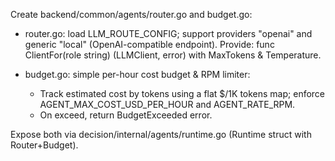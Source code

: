Create backend/common/agents/router.go and budget.go:

- router.go: load LLM_ROUTE_CONFIG; support providers "openai" and generic "local" (OpenAI-compatible endpoint).
  Provide: func ClientFor(role string) (LLMClient, error) with MaxTokens & Temperature.

- budget.go: simple per-hour cost budget & RPM limiter:
  * Track estimated cost by tokens using a flat $/1K tokens map; enforce AGENT_MAX_COST_USD_PER_HOUR and AGENT_RATE_RPM.
  * On exceed, return BudgetExceeded error.

Expose both via decision/internal/agents/runtime.go (Runtime struct with Router+Budget).
